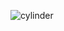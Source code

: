 ![cylinder](https://capsule-render.vercel.app/api?type=cylinder&color=auto&text=Hello&fontAlignY=45&fontSize=40&height=150&animation=blinking&desc=My%20name%20is%20Kang%20Yeon%20Beom%20&descAlignY=70)
